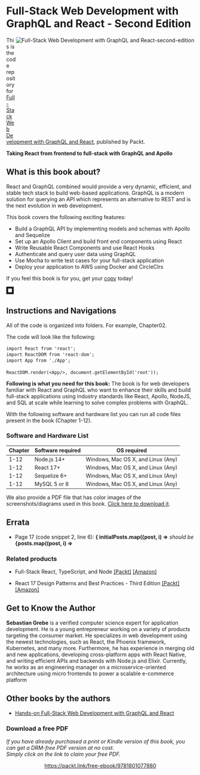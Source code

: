 
# Full-Stack Web Development with GraphQL and React - Second Edition

<a href="https://www.packtpub.com/product/full-stack-web-development-with-graphql-and-react-second-edition/9781801077880"><img src="https://static.packt-cdn.com/products/9781801077880/cover/smaller" alt="Full-Stack Web Development with GraphQL and React-second-edition" height="256px" align="right"></a>

This is the code repository for [Full-Stack Web Development with GraphQL and React](https://www.packtpub.com/product/full-stack-web-development-with-graphql-and-react-second-edition/9781801077880), published by Packt.

**Taking React from frontend to full-stack with GraphQL and Apollo**

## What is this book about?
React and GraphQL combined would provide a very dynamic, efficient, and stable tech stack to build web-based applications. GraphQL is a modern solution for querying an API which represents an alternative to REST and is the next evolution in web development.

This book covers the following exciting features:
* Build a GraphQL API by implementing models and schemas with Apollo and Sequelize
* Set up an Apollo Client and build front end components using React
* Write Reusable React Components and use React Hooks
* Authenticate and query user data using GraphQL
* Use Mocha to write test cases for your full-stack application
* Deploy your application to AWS using Docker and CircleCIrs

If you feel this book is for you, get your [copy](https://www.amazon.com/dp/1801077886) today!

<a href="https://www.packtpub.com/?utm_source=github&utm_medium=banner&utm_campaign=GitHubBanner"><img src="https://raw.githubusercontent.com/PacktPublishing/GitHub/master/GitHub.png" 
alt="https://www.packtpub.com/" border="5" /></a>


## Instructions and Navigations
All of the code is organized into folders. For example, Chapter02.

The code will look like the following:
```
import React from 'react';
import ReactDOM from 'react-dom';
import App from './App';

ReactDOM.render(<App/>, document.getElementById('root'));
```

**Following is what you need for this book:**
The book is for web developers familiar with React and GraphQL who want to enhance their skills and build full-stack applications using industry standards like React, Apollo, NodeJS, and SQL at scale while learning to solve complex problems with GraphQL.

With the following software and hardware list you can run all code files present in the book (Chapter 1-12).

### Software and Hardware List

| Chapter  | Software required                   | OS required                        |
| -------- | ------------------------------------| -----------------------------------|
| 1-12        | Node.js 14+                         | Windows, Mac OS X, and Linux (Any) |
| 1-12        | React 17+                           | Windows, Mac OS X, and Linux (Any) |
| 1-12        | Sequelize 6+                        | Windows, Mac OS X, and Linux (Any) |
| 1-12        | MySQL 5 or 8                        | Windows, Mac OS X, and Linux (Any) |


We also provide a PDF file that has color images of the screenshots/diagrams used in this book. [Click here to download it](https://static.packt-cdn.com/downloads/9781801077880_ColorImages.pdf).

## Errata 
 * Page 17 (code snippet 2, line 6):  **{ initialPosts.map((post, i) =>** _should be_ **{posts.map((post, i) =>**

### Related products <Other books you may enjoy>
* Full-Stack React, TypeScript, and Node [[Packt]](https://www.packtpub.com/product/full-stack-react-typescript-and-node/9781839219931) [[Amazon]](https://www.amazon.com/dp/1839219939)

* React 17 Design Patterns and Best Practices - Third Edition  [[Packt]](https://www.packtpub.com/product/react-17-design-patterns-and-best-practices-third-edition/9781800560444) [[Amazon]](https://www.amazon.com/dp/1800560443)

## Get to Know the Author
**Sebastian Grebe**
is a verified computer science expert for application development. He is a young entrepreneur working on a variety of products targeting the consumer market. He specializes in web development using the newest technologies, such as React, the Phoenix framework, Kubernetes, and many more. Furthermore, he has experience in merging old and new applications, developing cross-platform apps with React Native, and writing efficient APIs and backends with Node.js and Elixir.
Currently, he works as an engineering manager on a microservice-oriented architecture using micro frontends to power a scalable e-commerce platform


## Other books by the authors
* [Hands-on Full-Stack Web Development with GraphQL and React](https://www.packtpub.com/product/hands-on-full-stack-web-development-with-graphql-and-react/9781789134520)


### Download a free PDF

 <i>If you have already purchased a print or Kindle version of this book, you can get a DRM-free PDF version at no cost.<br>Simply click on the link to claim your free PDF.</i>
<p align="center"> <a href="https://packt.link/free-ebook/9781801077880">https://packt.link/free-ebook/9781801077880 </a> </p>